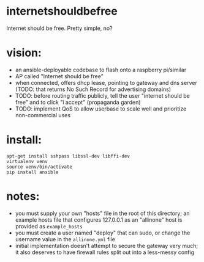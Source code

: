 internetshouldbefree
====================

Internet should be free. Pretty simple, no?

# vision: 
 - an ansible-deployable codebase to flash onto a raspberry pi/similar
 - AP called "Internet should be free"
 - when connected, offers dhcp lease, pointing to gateway and dns server (TODO: that returns No Such Record for advertising domains)
 - TODO: before routing traffic publicly, tell the user "internet should be free" and to click "i accept" (propaganda garden)
 - TODO: implement QoS to allow userbase to scale well and prioritize non-commercial uses

# install:
```
apt-get install sshpass libssl-dev libffi-dev
virtualenv venv
source venv/bin/activate
pip install ansible

```

# notes:
 - you must supply your own "hosts" file in the root of this directory; an example hosts file that configures 127.0.0.1 as an "allinone" host is provided as `example_hosts`
 - you must create a user named "deploy" that can sudo, or change the username value in the `allinone.yml` file
 - initial implementation doesn't attempt to secure the gateway very much; it also deserves to have firewall rules split out into a less-messy config
